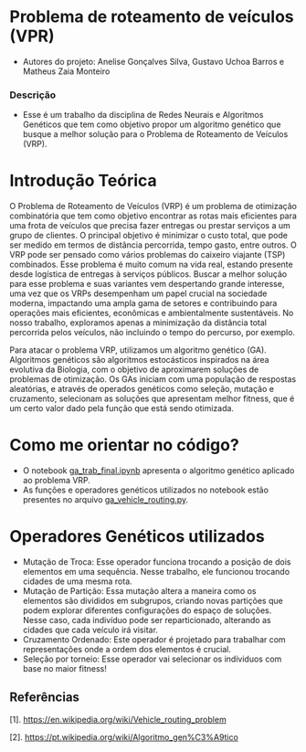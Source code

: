# Problema de roteamento de veículos (VPR)
- Autores do projeto: Anelise Gonçalves Silva, Gustavo Uchoa Barros e Matheus Zaia Monteiro

### Descrição
- Esse é um trabalho da disciplina de Redes Neurais e Algoritmos Genéticos que tem como objetivo propor um algoritmo genético que busque a melhor solução para o Problema de Roteamento de Veículos (VRP). 

# Introdução Teórica
O Problema de Roteamento de Veículos (VRP) é um problema de otimização combinatória que tem como objetivo encontrar as rotas mais eficientes para uma frota de veículos que precisa fazer entregas ou prestar serviços a um grupo de clientes. O principal objetivo é minimizar o custo total, que pode ser medido em termos de distância percorrida, tempo gasto, entre outros. O VRP pode ser pensado como vários problemas do caixeiro viajante (TSP) combinados. Esse problema é muito comum na vida real, estando presente desde logística de entregas à serviços públicos. Buscar a melhor solução para esse problema e suas variantes vem despertando grande interesse, uma vez que os VRPs desempenham um papel crucial na sociedade moderna, impactando uma ampla gama de setores e contribuindo para operações mais eficientes, econômicas e ambientalmente sustentáveis. No nosso trabalho, exploramos apenas a minimização da distância total percorrida pelos veículos, não incluindo o tempo do percurso, por exemplo. 

Para atacar o problema VRP, utilizamos um algoritmo genético (GA). Algoritmos genéticos são algoritmos estocásticos inspirados na área evolutiva da Biologia, com o objetivo de aproximarem soluções de problemas de otimização. Os GAs iniciam com uma população de respostas aleatórias, e através de operados genéticos como seleção, mutação e cruzamento, selecionam as soluções que apresentam melhor fitness, que é um certo valor dado pela função que está sendo otimizada. 

# Como me orientar no código? 
- O notebook [ga_trab_final.ipynb](https://github.com/lisbylis/Trabalho_Final_Algoritmos_NR/blob/main/ga_trab_final.ipynb) apresenta o algoritmo genético aplicado ao problema VRP.
- As funções e operadores genéticos utilizados no notebook estão presentes no arquivo [ga_vehicle_routing.py](https://github.com/lisbylis/Trabalho_Final_Algoritmos_NR/blob/main/ga_vehicle_routing.py).

# Operadores Genéticos utilizados
- Mutação de Troca: Esse operador funciona trocando a posição de dois elementos em uma sequência. Nesse trabalho, ele funcionou trocando cidades de uma mesma rota.
- Mutação de Partição:  Essa mutação altera a maneira como os elementos são divididos em subgrupos, criando novas partições que podem explorar diferentes configurações do espaço de soluções. Nesse caso, cada indivíduo pode ser reparticionado, alterando as cidades que cada veículo irá visitar.
- Cruzamento Ordenado: Este operador é projetado para trabalhar com representações onde a ordem dos elementos é crucial.
- Seleção por torneio: Esse operador vai selecionar os indíviduos com base no maior fitness!

## Referências 
[1]. https://en.wikipedia.org/wiki/Vehicle_routing_problem 

[2]. https://pt.wikipedia.org/wiki/Algoritmo_gen%C3%A9tico
